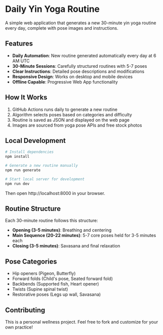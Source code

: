 # Daily Yin Yoga Routine

A simple web application that generates a new 30-minute yin yoga routine every day, complete with pose images and instructions.

## Features

- **Daily Automation**: New routine generated automatically every day at 6 AM UTC
- **30-Minute Sessions**: Carefully structured routines with 5-7 poses
- **Clear Instructions**: Detailed pose descriptions and modifications
- **Responsive Design**: Works on desktop and mobile devices
- **Offline Capable**: Progressive Web App functionality

## How It Works

1. GitHub Actions runs daily to generate a new routine
2. Algorithm selects poses based on categories and difficulty
3. Routine is saved as JSON and displayed on the web page
4. Images are sourced from yoga pose APIs and free stock photos

## Local Development

```bash
# Install dependencies
npm install

# Generate a new routine manually
npm run generate

# Start local server for development
npm run dev
```

Then open http://localhost:8000 in your browser.

## Routine Structure

Each 30-minute routine follows this structure:
- **Opening (3-5 minutes)**: Breathing and centering
- **Main Sequence (20-22 minutes)**: 5-7 core poses held for 3-5 minutes each
- **Closing (3-5 minutes)**: Savasana and final relaxation

## Pose Categories

- Hip openers (Pigeon, Butterfly)
- Forward folds (Child's pose, Seated forward fold)
- Backbends (Supported fish, Heart opener)
- Twists (Supine spinal twist)
- Restorative poses (Legs up wall, Savasana)

## Contributing

This is a personal wellness project. Feel free to fork and customize for your own practice!
